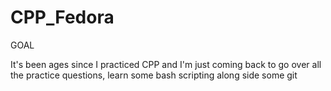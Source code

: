 # CPP_Fedora
GOAL

It's been ages since I practiced CPP and I'm just coming back to go over all the practice questions, learn some bash scripting along side some git

